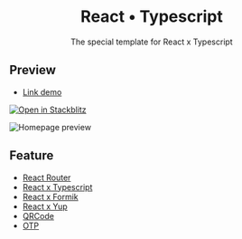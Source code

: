 <div align="center">
    <h1>React &bull; Typescript</h1>
    <p>The special template for React x Typescript</p>
</div>

## Preview

* [Link demo](https://reactux.netlify.app/)

[![Open in Stackblitz](https://developer.stackblitz.com/img/open_in_stackblitz.svg)](https://stackblitz.com/github/truongzodinet/react-typescript-template/tree/main/?file=.stackblitzrc)

![Homepage preview](/public/preview/homepage.jpeg)

## Feature

* [React Router](https://reactrouter.com/docs/en/v6/getting-started/installation)
* [React x Typescript](https://create-react-app.dev/docs/getting-started)
* [React x Formik](https://formik.org/docs/overview)
* [React x Yup](https://www.npmjs.com/package/yup)
* [QRCode](https://www.npmjs.com/package/qrcode)
* [OTP](https://www.npmjs.com/package/otplib)
